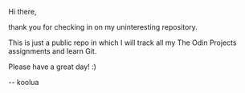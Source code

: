 Hi there, 

thank you for checking in on my uninteresting repository.

This is just a public repo in which I will track all my The Odin Projects assignments and learn Git.

Please have a great day! :)

-- koolua